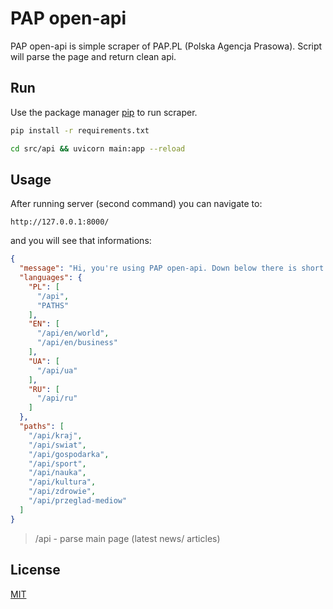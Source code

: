 # PAP open-api

PAP open-api is simple scraper of PAP.PL (Polska Agencja Prasowa). Script will parse the page and return  clean api.

## Run

Use the package manager [pip](https://pip.pypa.io/en/stable/) to run scraper.

```bash
pip install -r requirements.txt
```
```bash
cd src/api && uvicorn main:app --reload
```

## Usage

After running server (second command) you can navigate to:

```
http://127.0.0.1:8000/
```
and you will see that informations:

```json
{
  "message": "Hi, you're using PAP open-api. Down below there is short info about usage.",
  "languages": {
    "PL": [
      "/api",
      "PATHS"
    ],
    "EN": [
      "/api/en/world",
      "/api/en/business"
    ],
    "UA": [
      "/api/ua"
    ],
    "RU": [
      "/api/ru"
    ]
  },
  "paths": [
    "/api/kraj",
    "/api/swiat",
    "/api/gospodarka",
    "/api/sport",
    "/api/nauka",
    "/api/kultura",
    "/api/zdrowie",
    "/api/przeglad-mediow"
  ]
}
```

  > /api - parse main page (latest news/ articles)



## License

[MIT](https://choosealicense.com/licenses/mit/)
